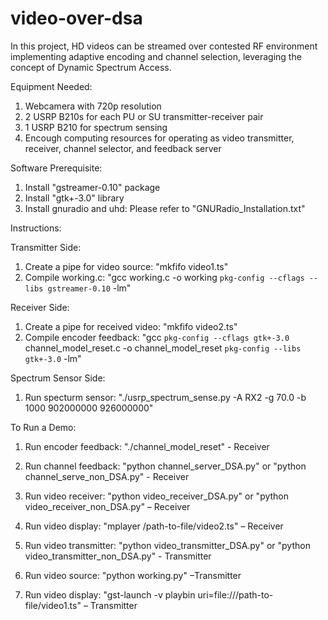 # video-over-dsa
In this project, HD videos can be streamed over contested RF environment implementing adaptive encoding and channel selection, leveraging the concept of Dynamic Spectrum Access.

Equipment Needed:

1. Webcamera with 720p resolution
2. 2 USRP B210s for each PU or SU transmitter-receiver pair 
3. 1 USRP B210 for spectrum sensing
4. Encough computing resources for operating as video transmitter, receiver, channel selector, and feedback server


Software Prerequisite:

1. Install "gstreamer-0.10" package
2. Install "gtk+-3.0" library
3. Install gnuradio and uhd: Please refer to "GNURadio_Installation.txt"

Instructions: 

Transmitter Side:
1. Create a pipe for video source: "mkfifo video1.ts"
2. Compile working.c: "gcc working.c -o working `pkg-config --cflags --libs gstreamer-0.10` -lm"

Receiver Side:
1. Create a pipe for received video: "mkfifo video2.ts"
2. Compile encoder feedback: "gcc `pkg-config --cflags gtk+-3.0` channel_model_reset.c -o channel_model_reset `pkg-config --libs gtk+-3.0` -lm"

Spectrum Sensor Side:
1. Run specturm sensor: "./usrp_spectrum_sense.py -A RX2 -g 70.0 -b 1000 902000000 926000000"


To Run a Demo:

1. Run encoder feedback: "./channel_model_reset" - Receiver

2.	Run channel feedback: "python channel_server_DSA.py" or "python channel_serve_non_DSA.py" - Receiver


3.	Run video receiver: "python video_receiver_DSA.py" or  "python video_receiver_non_DSA.py" – Receiver

4.	Run video display: "mplayer /path-to-file/video2.ts" – Receiver

5.	Run video transmitter: "python video_transmitter_DSA.py" or "python video_transmitter_non_DSA.py" - Transmitter

6.	Run video source: "python working.py" –Transmitter

7.	Run video display: "gst-launch -v playbin uri=file:///path-to-file/video1.ts" – Transmitter 
